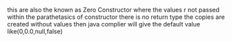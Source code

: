 this are also the known as Zero Constructor where the values r not passed within the parathetasics of constructor
there is no return type 
the copies are created without values then java complier will give the default value like(0,0.0,null,false)

